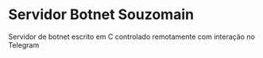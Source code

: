 # Servidor Botnet Souzomain
<p>Servidor de botnet escrito em C controlado remotamente com interação no Telegram</p>

